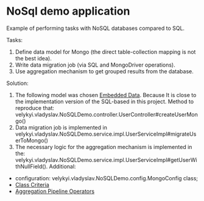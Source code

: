 # NoSql demo application

Example of performing tasks with NoSQL databases compared to SQL.

Tasks:
1. Define data model for Mongo (the direct table-collection mapping is not the best idea).
2. Write data migration job (via SQL and MongoDriver operations).
3. Use aggregation mechanism to get grouped results from the database.

Solution:
1. The following model was chosen  [Embedded Data](https://www.mongodb.com/docs/manual/core/data-modeling-introduction/#embedded-data). 
Because It is close to the implementation version of the SQL-based in this project. 
Method to reproduce that: velykyi.vladyslav.NoSQLDemo.controller.UserController#createUserMongo()
2. Data migration job is implemented in velykyi.vladyslav.NoSQLDemo.service.impl.UserServiceImpl#migrateUserToMongo()
3. The necessary logic for the aggregation mechanism is implemented in the: velykyi.vladyslav.NoSQLDemo.service.impl.UserServiceImpl#getUserWithNullField().
Additional:
- configuration: velykyi.vladyslav.NoSQLDemo.config.MongoConfig class;
- [Class Criteria](https://docs.spring.io/spring-data/mongodb/docs/current/api/org/springframework/data/mongodb/core/query/Criteria.html)
- [Aggregation Pipeline Operators](https://www.mongodb.com/docs/manual/reference/operator/aggregation/#aggregation-pipeline-operators)
